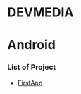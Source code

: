 
# DEVMEDIA

# Android
### List of Project

+ [FirstApp](https://github.com/ThiagoYuri/DEVMEDIA/tree/main/FirstApp)
